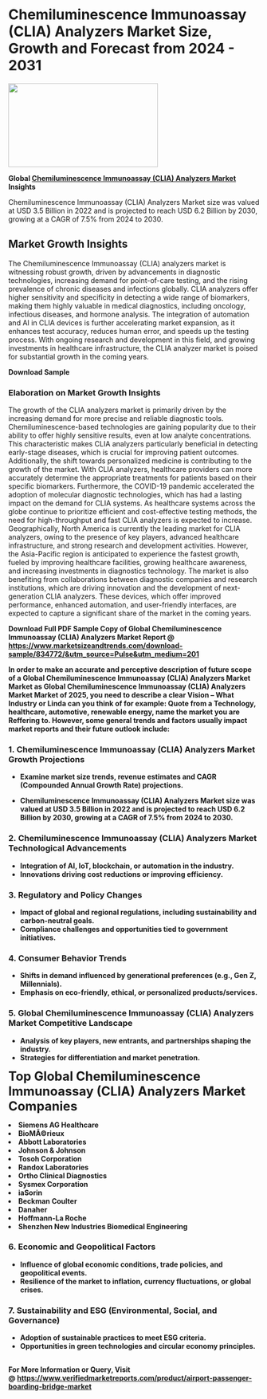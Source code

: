 <H1>Chemiluminescence Immunoassay (CLIA) Analyzers Market Size, Growth and Forecast from 2024 - 2031</H1><img class="aligncenter size-medium wp-image-584254" src="https://thirdeyenews.in/wp-content/uploads/2024/09/Global-Market-Research-300x168.jpeg" alt="" width="300" height="168" /><p><strong>Global&nbsp;<a href="https://www.marketsizeandtrends.com/download-sample/834772/&amp;utm_source=Pulse&amp;utm_medium=201">Chemiluminescence Immunoassay (CLIA) Analyzers Market</a> Insights</strong></p><p>Chemiluminescence Immunoassay (CLIA) Analyzers Market size was valued at USD 3.5 Billion in 2022 and is projected to reach USD 6.2 Billion by 2030, growing at a CAGR of 7.5% from 2024 to 2030.</p><p><h2>Market Growth Insights</h2> The Chemiluminescence Immunoassay (CLIA) analyzers market is witnessing robust growth, driven by advancements in diagnostic technologies, increasing demand for point-of-care testing, and the rising prevalence of chronic diseases and infections globally. CLIA analyzers offer higher sensitivity and specificity in detecting a wide range of biomarkers, making them highly valuable in medical diagnostics, including oncology, infectious diseases, and hormone analysis. The integration of automation and AI in CLIA devices is further accelerating market expansion, as it enhances test accuracy, reduces human error, and speeds up the testing process. With ongoing research and development in this field, and growing investments in healthcare infrastructure, the CLIA analyzer market is poised for substantial growth in the coming years. <p><strong>Download Sample</strong></p> <h3>Elaboration on Market Growth Insights</h3> The growth of the CLIA analyzers market is primarily driven by the increasing demand for more precise and reliable diagnostic tools. Chemiluminescence-based technologies are gaining popularity due to their ability to offer highly sensitive results, even at low analyte concentrations. This characteristic makes CLIA analyzers particularly beneficial in detecting early-stage diseases, which is crucial for improving patient outcomes. Additionally, the shift towards personalized medicine is contributing to the growth of the market. With CLIA analyzers, healthcare providers can more accurately determine the appropriate treatments for patients based on their specific biomarkers. Furthermore, the COVID-19 pandemic accelerated the adoption of molecular diagnostic technologies, which has had a lasting impact on the demand for CLIA systems. As healthcare systems across the globe continue to prioritize efficient and cost-effective testing methods, the need for high-throughput and fast CLIA analyzers is expected to increase. Geographically, North America is currently the leading market for CLIA analyzers, owing to the presence of key players, advanced healthcare infrastructure, and strong research and development activities. However, the Asia-Pacific region is anticipated to experience the fastest growth, fueled by improving healthcare facilities, growing healthcare awareness, and increasing investments in diagnostics technology. The market is also benefiting from collaborations between diagnostic companies and research institutions, which are driving innovation and the development of next-generation CLIA analyzers. These devices, which offer improved performance, enhanced automation, and user-friendly interfaces, are expected to capture a significant share of the market in the coming years. <p><strong></p><p><span class=""><strong>Download Full PDF Sample Copy of Global Chemiluminescence Immunoassay (CLIA) Analyzers Market Report</strong> @ <a href="https://www.marketsizeandtrends.com/download-sample/834772/&amp;utm_source=Pulse&amp;utm_medium=201" target="_blank">https://www.marketsizeandtrends.com/download-sample/834772/&amp;utm_source=Pulse&amp;utm_medium=201</a></span></p><p>In order to make an accurate and perceptive description of future scope of a Global&nbsp;Chemiluminescence Immunoassay (CLIA) Analyzers Market Market as Global&nbsp;Chemiluminescence Immunoassay (CLIA) Analyzers Market Market of 2025, you need to describe a clear Vision &ndash; What Industry or Linda can you think of for example: Quote from a Technology, healthcare, automotive, renewable energy, name the market you are Reffering to. However, some general trends and factors usually impact market reports and their future outlook include:</p><h3>1.&nbsp;<strong>Chemiluminescence Immunoassay (CLIA) Analyzers Market Growth Projections</strong></h3><ul><li>Examine market size trends, revenue estimates and CAGR (Compounded Annual Growth Rate) projections.</li><li><p>Chemiluminescence Immunoassay (CLIA) Analyzers Market size was valued at USD 3.5 Billion in 2022 and is projected to reach USD 6.2 Billion by 2030, growing at a CAGR of 7.5% from 2024 to 2030.</p></li></ul><h3>2.&nbsp;<strong>Chemiluminescence Immunoassay (CLIA) Analyzers Market Technological Advancements</strong></h3><ul><li>Integration of AI, IoT, blockchain, or automation in the industry.</li><li>Innovations driving cost reductions or improving efficiency.</li></ul><h3>3.&nbsp;<strong>Regulatory and Policy Changes</strong></h3><ul><li>Impact of global and regional regulations, including sustainability and carbon-neutral goals.</li><li>Compliance challenges and opportunities tied to government initiatives.</li></ul><h3>4.&nbsp;<strong>Consumer Behavior Trends</strong></h3><ul><li>Shifts in demand influenced by generational preferences (e.g., Gen Z, Millennials).</li><li>Emphasis on eco-friendly, ethical, or personalized products/services.</li></ul><h3>5.&nbsp;<strong>Global Chemiluminescence Immunoassay (CLIA) Analyzers Market Competitive Landscape</strong></h3><ul><li>Analysis of key players, new entrants, and partnerships shaping the industry.</li><li>Strategies for differentiation and market penetration.</li></ul><p data-pm-slice="1 1 []"><span style="color: inherit; font-family: inherit; font-size: 25px;">Top Global Chemiluminescence Immunoassay (CLIA) Analyzers Market Companies</span></p><div class="" data-test-id=""><p><li>Siemens AG Healthcare</li><li> BioMÃ©rieux</li><li> Abbott Laboratories</li><li> Johnson & Johnson</li><li> Tosoh Corporation</li><li> Randox Laboratories</li><li> Ortho Clinical Diagnostics</li><li> Sysmex Corporation</li><li> iaSorin</li><li> Beckman Coulter</li><li> Danaher</li><li> Hoffmann-La Roche</li><li> Shenzhen New Industries Biomedical Engineering</li></p></div><h3>6.&nbsp;<strong>Economic and Geopolitical Factors</strong></h3><ul><li>Influence of global economic conditions, trade policies, and geopolitical events.</li><li>Resilience of the market to inflation, currency fluctuations, or global crises.</li></ul><h3>7.&nbsp;<strong>Sustainability and ESG (Environmental, Social, and Governance)</strong></h3><ul><li>Adoption of sustainable practices to meet ESG criteria.</li><li>Opportunities in green technologies and circular economy principles.</li></ul><h2><strong style="font-size: 14px;">For More Information or Query, Visit @&nbsp;</strong><a style="background-color: #ffffff; font-size: 14px;" href="https://www.marketsizeandtrends.com/report/chemiluminescence-immunoassay-clia-analyzers-market/" target="_blank">https://www.verifiedmarketreports.com/product/airport-passenger-boarding-bridge-market</a></h2>
